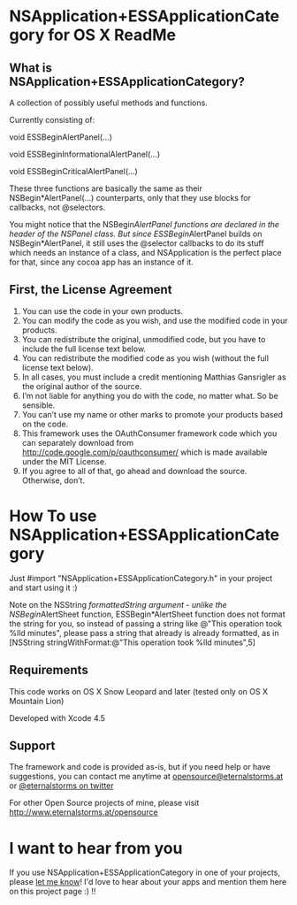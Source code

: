 # NSApplication+ESSApplicationCategory for OS X ReadMe

## What is NSApplication+ESSApplicationCategory?

A collection of possibly useful methods and functions.

Currently consisting of:

void ESSBeginAlertPanel(...)

void ESSBeginInformationalAlertPanel(...)

void ESSBeginCriticalAlertPanel(...)


These three functions are basically the same as their NSBegin*AlertPanel(...) counterparts, only that they use blocks for callbacks, not @selectors.

You might notice that the NSBegin*AlertPanel functions are declared in the header of the NSPanel class.
But since ESSBegin*AlertPanel builds on NSBegin*AlertPanel, it still uses the @selector callbacks to do its stuff which needs an instance of a class, and NSApplication is the perfect place for that, since any cocoa app has an instance of it.

## First, the License Agreement

1) You can use the code in your own products.  
2) You can modify the code as you wish, and use the modified code in your products.  
3) You can redistribute the original, unmodified code, but you have to include the full license text below.  
4) You can redistribute the modified code as you wish (without the full license text below).  
5) In all cases, you must include a credit mentioning Matthias Gansrigler as the original author of the source.  
6) I’m not liable for anything you do with the code, no matter what. So be sensible.  
7) You can’t use my name or other marks to promote your products based on the code.  
8) This framework uses the OAuthConsumer framework code which you can separately download from http://code.google.com/p/oauthconsumer/ which is made available under the MIT License.  
9) If you agree to all of that, go ahead and download the source. Otherwise, don’t.

# How To use NSApplication+ESSApplicationCategory

Just #import "NSApplication+ESSApplicationCategory.h" in your project and start using it :)

Note on the NSString *formattedString argument - unlike the NSBegin*AlertSheet function, ESSBegin*AlertSheet function does not format the string for you, so instead of passing a string like @"This operation took %lld minutes", please pass a string that already is already formatted, as in [NSString stringWithFormat:@"This operation took %lld minutes",5]

## Requirements
This code works on OS X Snow Leopard and later (tested only on OS X Mountain Lion)

Developed with Xcode 4.5

## Support
The framework and code is provided as-is, but if you need help or have suggestions, you can contact me anytime at [opensource@eternalstorms.at](mailto:opensource@eternalstorms.at) or [@eternalstorms on twitter](http://twitter.com/eternalstorms)

For other Open Source projects of mine, please visit http://www.eternalstorms.at/opensource

# I want to hear from you
If you use NSApplication+ESSApplicationCategory in one of your projects, please [let me know](mailto:opensource@eternalstorms.at)! I'd love to hear about your apps and mention them here on this project page :) !!